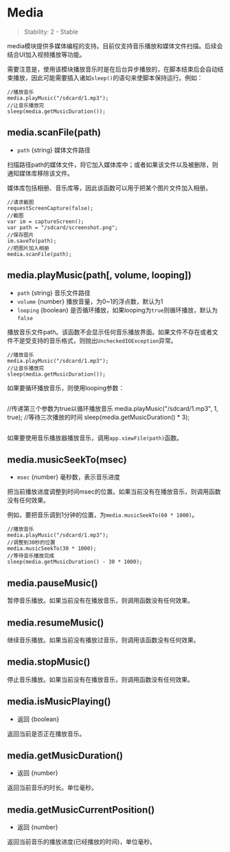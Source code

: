 # Media

> Stability: 2 - Stable

media模块提供多媒体编程的支持。目前仅支持音乐播放和媒体文件扫描。后续会结合UI加入视频播放等功能。

需要注意是，使用该模块播放音乐时是在后台异步播放的，在脚本结束后会自动结束播放，因此可能需要插入诸如`sleep()`的语句来使脚本保持运行。例如：

```
//播放音乐
media.playMusic("/sdcard/1.mp3");
//让音乐播放完
sleep(media.getMusicDuration());
```

## media.scanFile(path)

* `path` {string} 媒体文件路径

扫描路径path的媒体文件，将它加入媒体库中；或者如果该文件以及被删除，则通知媒体库移除该文件。

媒体库包括相册、音乐库等，因此该函数可以用于把某个图片文件加入相册。

```
//请求截图
requestScreenCapture(false);
//截图
var im = captureScreen();
var path = "/sdcard/screenshot.png";
//保存图片
im.saveTo(path);
//把图片加入相册
media.scanFile(path);
```

## media.playMusic(path[, volume, looping])

* `path` {string} 音乐文件路径
* `volume` {number} 播放音量，为0~1的浮点数，默认为1
* `looping` {boolean} 是否循环播放，如果looping为`true`则循环播放，默认为`false`

播放音乐文件path。该函数不会显示任何音乐播放界面。如果文件不存在或者文件不是受支持的音乐格式，则抛出`UncheckedIOException`异常。

```
//播放音乐
media.playMusic("/sdcard/1.mp3");
//让音乐播放完
sleep(media.getMusicDuration());
```

如果要循环播放音乐，则使用looping参数：

```
```

//传递第三个参数为true以循环播放音乐
media.playMusic("/sdcard/1.mp3", 1, true);
//等待三次播放的时间
sleep(media.getMusicDuration() * 3);

```
```

如果要使用音乐播放器播放音乐，调用`app.viewFile(path)`函数。

## media.musicSeekTo(msec)

* `msec` {number} 毫秒数，表示音乐进度

把当前播放进度调整到时间msec的位置。如果当前没有在播放音乐，则调用函数没有任何效果。

例如，要把音乐调到1分钟的位置，为`media.musicSeekTo(60 * 1000)`。

```
//播放音乐
media.playMusic("/sdcard/1.mp3");
//调整到30秒的位置
media.musicSeekTo(30 * 1000);
//等待音乐播放完成
sleep(media.getMusicDuration() - 30 * 1000);
```

## media.pauseMusic()

暂停音乐播放。如果当前没有在播放音乐，则调用函数没有任何效果。

## media.resumeMusic()

继续音乐播放。如果当前没有播放过音乐，则调用该函数没有任何效果。

## media.stopMusic()

停止音乐播放。如果当前没有在播放音乐，则调用函数没有任何效果。

## media.isMusicPlaying()

* 返回 {boolean}

返回当前是否正在播放音乐。

## media.getMusicDuration()

* 返回 {number}

返回当前音乐的时长。单位毫秒。

## media.getMusicCurrentPosition()

* 返回 {number}

返回当前音乐的播放进度(已经播放的时间)，单位毫秒。